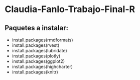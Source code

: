 # Claudia-Fanlo-Trabajo-Final-R

## Paquetes a instalar:
* install.packages(rmdformats)
* install.packages(rvest)
* install.packages(lubridate)
* install.packages(plotly)
* install.packages(ggplot2)
* install.packages(highcharter)
* install.packages(knitr)


